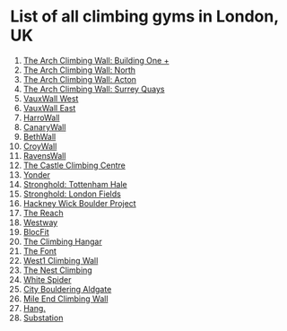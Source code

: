 # List of all climbing gyms in London, UK

1) [The Arch Climbing Wall: Building One +](https://www.archclimbingwall.com/)
2) [The Arch Climbing Wall: North](https://www.archclimbingwall.com/)
3) [The Arch Climbing Wall: Acton](https://www.archclimbingwall.com/)
4) [The Arch Climbing Wall: Surrey Quays](https://www.archclimbingwall.com/)
5) [VauxWall West](https://www.vauxwest.co.uk/)
6) [VauxWall East](https://www.vauxeast.co.uk/)
7) [HarroWall](https://www.harrowall.co.uk/)
8) [CanaryWall](https://www.canarywall.co.uk/)
9) [BethWall](https://www.bethwall.co.uk/)
10) [CroyWall](https://www.croywall.co.uk/)
11) [RavensWall](https://www.ravenswall.co.uk/)
12) [The Castle Climbing Centre](https://www.castle-climbing.co.uk/)
13) [Yonder](https://www.thisisyonder.com/)
14) [Stronghold: Tottenham Hale](https://www.thestrongholduk.com/)
15) [Stronghold: London Fields](https://www.thestrongholduk.com/)
16) [Hackney Wick Boulder Project](https://hackneywickboulder.co.uk/)
17) [The Reach](https://www.thereach.org.uk/)
18) [Westway](https://www.everyoneactive.com/centre/westway-sports-fitness-centre/climbing/)
19) [BlocFit](https://www.blocfit.co.uk/)
20) [The Climbing Hangar](https://www.theclimbinghangar.com/locations/london)
21) [The Font](https://www.the-font.co.uk/)
22) [West1 Climbing Wall](https://www.everyoneactive.com/centre/seymour-leisure-centre/climbing-wall/)
23) [The Nest Climbing](https://www.thenestclimbing.co.uk/)
24) [White Spider](https://spiderclimbing.com/white-spider/)
25) [City Bouldering Aldgate](https://www.citybouldering.co.uk/)
26) [Mile End Climbing Wall](https://www.citybouldering.co.uk/)
27) [Hang.](https://www.hang.co.uk/)
28) [Substation](https://substation.co.uk/brixton/)
